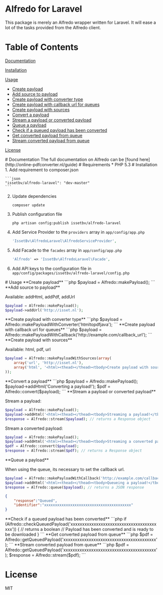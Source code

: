 Alfredo for Laravel
===================
This package is merely an Alfredo wrapper written for Laravel.
It will ease a lot of the tasks provided from the Alfredo client.

# Table of Contents
[Documentation](#documentation)

[Installation](#installation)

[Usage](#usage)
* [Create payload](#create-payload)
* [Add source to payload](#add-source-to-payload)
* [Create payload with converter type](#create-payload-with-converter-type)
* [Create payload with callback url for queues](#create-payload-with-callback-url-for-queues)
* [Create payload with sources](#create-payload-with-sources)
* [Convert a payload](#convert-a-payload)
* [Stream a payload or converted payload](#stream-a-payload-or-converted-payload)
* [Queue a payload](#queue-a-payload)
* [Check if a queued payload has been converted](#check-if-a-queued-payload-has-been-converted)
* [Get converted payload from queue](#get-converted-payload-from-queue)
* [Stream converted payload from queue](#stream-converted-payload-from-queue)

[License](#license)

<a name="documentation"/>
# Documentation
The full documentation on Alfredo can be [found here](http://online-pdfconverter.nl/guide)

<a name="requirements"/>
# Requirements
* PHP 5.3

<a name="installation"/>
# Installation
1. Add requirement to composer.json

    ```json
    "issetbv/alfredo-laravel": "dev-master"
    ```
2. Update dependencies

    ```shell
    composer update
    ```
3. Publish configuration file

    ```shell
    php artisan config:publish issetbv/alfredo-laravel
    ```
4. Add Service Provider to the ```providers``` array in ```app/config/app.php```

    ```php
    'IssetBv\AlfredoLaravel\AlfredoServiceProvider',
    ```
5. Add Facade to the ```facades``` array in ```app/config/app.php```

    ```php
    'Alfredo' => 'IssetBv\AlfredoLaravel\Facade',
    ```
5. Add API keys to the configuration file in ```app/config/packages/issetbv/alfredo-laravel/config.php```

<a name="usage"/>
# Usage
<a name="create-payload"/>
**Create payload**
```php
$payload = Alfredo::makePayload();
```
<a name="add-source-to-payload"/>
**Add source to payload**

Available: addHtml, addPdf, addUrl
```php
$payload = Alfredo::makePayload();
$payload->addUrl('http://isset.nl');
```
<a name="create-payload-with-converter-type"/>
**Create payload with converter type**
```php
$payload = Alfredo::makePayloadWithConverter('htmltopdfjava');
```
<a name="create-payload-with-callback-url-for-queues"/>
**Create payload with callback url for queues**
```php
$payload = Alfredo::makePayloadWithCallback('http://example.com/callback_url');
```
<a name="create-payload-with-sources"/>
**Create payload with sources**

Available: html, pdf, url
```php
$payload = Alfredo::makePayloadWithSources(array(
    array('url', 'http://isset.nl'),
    array('html', '<html><thead></thead><tbody>Create payload with sources!</tbody></html>')
));
```
<a name="convert-a-payload"/>
**Convert a payload**
```php
$payload = Alfredo::makePayload();
$payload->addHtml('<html><thead></thead><tbody>Converting a payload!</tbody></html>');
$pdf = Alfredo::convert($payload);
```
<a name="stream-a-payload-or-converted-payload"/>
**Stream a payload or converted payload**

Stream a payload:
```php
$payload = Alfredo::makePayload();
$payload->addHtml('<html><thead></thead><tbody>Streaming a payload!</tbody></html>');
$response = Alfredo::stream($payload); // returns a Response object
```
Stream a converted payload:
```php
$payload = Alfredo::makePayload();
$payload->addHtml('<html><thead></thead><tbody>Streaming a converted payload!</tbody></html>');
$pdf = Alfredo::convert($payload);
$response = Alfredo::stream($pdf); // returns a Response object
```
<a name="queue-a-payload"/>
**Queue a payload**

When using the queue, its necessary to set the callback url.
```php
$payload = Alfredo::makePayloadWithCallback('http://example.com/callback_url');
$payload->addHtml('<html><thead></thead><tbody>Queueing a payload!</tbody></html>');
$response = Alfredo::queue($payload); // returns a JSON response
```
```json
{
    "response":"Queued",
    "identifier":"xxxxxxxxxxxxxxxxxxxxxxxxxxxxxxxxxxxxxxxx"
}
```
<a name="check-if-a-queued-payload-has-been-converted"/>
**Check if a queued payload has been converted**
```php
if (Alfredo::checkQueuedPayload('xxxxxxxxxxxxxxxxxxxxxxxxxxxxxxxxxxxxxxxx')) {  // returns a boolean
    // Payload has been converted and is ready to be downloaded
}
```
<a name="get-converted-payload-from-queue"/>
**Get converted payload from queue**
```php
$pdf = Alfredo::getQueuedPayload('xxxxxxxxxxxxxxxxxxxxxxxxxxxxxxxxxxxxxxxx');
```
<a name="stream-converted-payload-from-queue"/>
**Stream converted payload from queue**
```php
$pdf = Alfredo::getQueuedPayload('xxxxxxxxxxxxxxxxxxxxxxxxxxxxxxxxxxxxxxxx');
$response = Alfredo::stream($pdf);
```

# License
MIT
